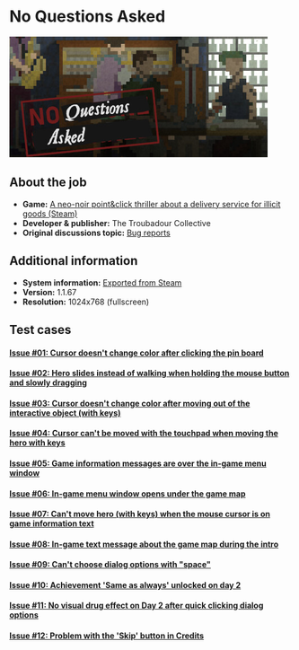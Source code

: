 # No Questions Asked

![NQA](/No_Questions_Asked/files/00.jpg)

## About the job
- **Game:** [A neo-noir point&click thriller about a delivery service for illicit goods (Steam)](https://store.steampowered.com/app/2259180/No_Questions_Asked/)
- **Developer & publisher:** The Troubadour Collective
- **Original discussions topic:** [Bug reports](https://steamcommunity.com/app/2259180/discussions/0/3767858179341905834/)

## Additional information
- **System information:** [Exported from Steam](/No_Questions_Asked/System_information.md)
- **Version:** 1.1.67
- **Resolution:** 1024x768 (fullscreen)

## Test cases
#### [Issue #01: Cursor doesn't change color after clicking the pin board](01.md)

#### [Issue #02: Hero slides instead of walking when holding the mouse button and slowly dragging](02.md)

#### [Issue #03: Cursor doesn't change color after moving out of the interactive object (with keys)](03.md)

#### [Issue #04: Cursor can't be moved with the touchpad when moving the hero with keys](04.md)

#### [Issue #05: Game information messages are over the in-game menu window](05.md)

#### [Issue #06: In-game menu window opens under the game map](06.md)

#### [Issue #07: Can't move hero (with keys) when the mouse cursor is on game information text](07.md)

#### [Issue #08: In-game text message about the game map during the intro](08.md)

#### [Issue #09: Can't choose dialog options with "space"](09.md)

#### [Issue #10: Achievement 'Same as always' unlocked on day 2](10.md)

#### [Issue #11: No visual drug effect on Day 2 after quick clicking dialog options](11.md)

#### [Issue #12: Problem with the 'Skip' button in Credits](12.md)
